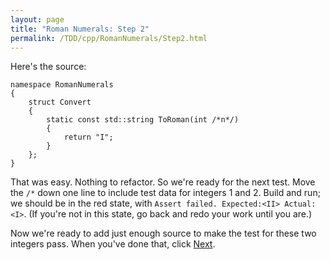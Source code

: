 ```yaml
---
layout: page
title: "Roman Numerals: Step 2"
permalink: /TDD/cpp/RomanNumerals/Step2.html
---
```


Here's the source:

```
namespace RomanNumerals
{
    struct Convert
    {
        static const std::string ToRoman(int /*n*/)
        {
            return "I";
        }
    };
}
```

That was easy. Nothing to refactor. So we're ready for the next test.  Move the ```/*``` down one line to include test data for integers 1 and 2. 
Build and run; we should be in the red state, with ```Assert failed. Expected:<II> Actual:<I>```. (If you're not in this state, go back and redo your work until you are.)

Now we're ready to add just enough source to make the test for these two integers pass. When you've done that, click [Next](Step3.html).
